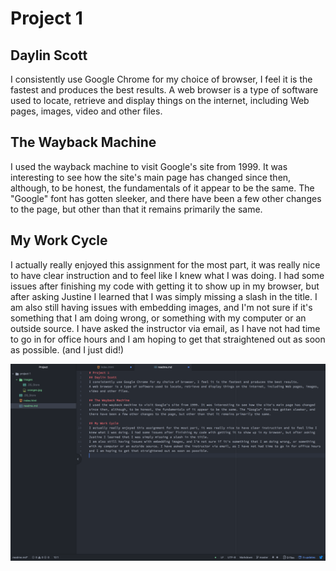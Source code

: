 # Project 1
## Daylin Scott
I consistently use Google Chrome for my choice of browser, I feel it is the fastest and produces the best results.
A web browser is a type of software used to locate, retrieve and display things on the internet, including Web pages, images, video and other files.

## The Wayback Machine
I used the wayback machine to visit Google's site from 1999. It was interesting to see how the site's main page has changed since then, although, to be honest, the fundamentals of it appear to be the same. The "Google" font has gotten sleeker, and there have been a few other changes to the page, but other than that it remains primarily the same.

## My Work Cycle
I actually really enjoyed this assignment for the most part, it was really nice to have clear instruction and to feel like I knew what I was doing. I had some issues after finishing my code with getting it to show up in my browser, but after asking Justine I learned that I was simply missing a slash in the title.
I am also still having issues with embedding images, and I'm not sure if it's something that I am doing wrong, or something with my computer or an outside source. I have asked the instructor via email, as I have not had time to go in for office hours and I am hoping to get that straightened out as soon as possible. (and I just did!) 

 <img src="./images/proj1screenshot.png" />
